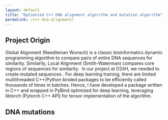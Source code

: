 ```yaml
---
layout: default
title: "Optimized C++ DNA alignment algorithm and mutation algorithm"
permalink: /c++-dna-alignment/
---
```


## Project Origin
Global Alignment (Needleman Wunsch) is a classic bioinformatics dynamic programming algorithm to compare pairs of entire DNA sequences for similarity. Similarily, Local Alignment (Smith-Waterman) compares core regions of sequences for similarity. 
<image>
 In our project at D24H, we needed to create mutated sequences 
 . For deep learning training, there are limited multithreaded C++/Python binded packages to be efficiently called thousands of times in batches. Hence, I have developed a package written in C++ and wrapped in PyBind optimized for deep learning, leveraging libtorch (Pytorch C++ API) for tensor implementation of the algorithm.


## DNA mutations
